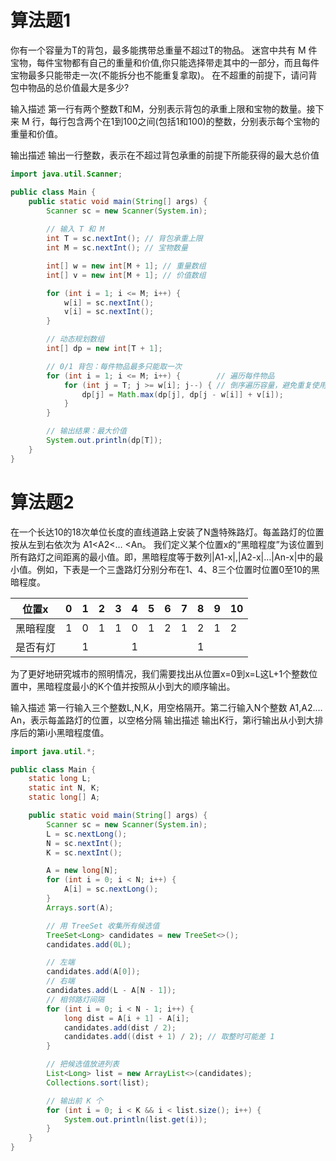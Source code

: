 # 算法题1

你有一个容量为T的背包，最多能携带总重量不超过T的物品。 迷宫中共有 M 件宝物，每件宝物都有自己的重量和价值,你只能选择带走其中的一部分，而且每件宝物最多只能带走一次(不能拆分也不能重复拿取)。 在不超重的前提下，请问背包中物品的总价值最大是多少? 

输入描述 第一行有两个整数T和M，分别表示背包的承重上限和宝物的数量。接下来 M 行，每行包含两个在1到100之间(包括1和100)的整数，分别表示每个宝物的重量和价值。 

输出描述 输出一行整数，表示在不超过背包承重的前提下所能获得的最大总价值

```java
import java.util.Scanner;

public class Main {
    public static void main(String[] args) {
        Scanner sc = new Scanner(System.in);
        
        // 输入 T 和 M
        int T = sc.nextInt(); // 背包承重上限
        int M = sc.nextInt(); // 宝物数量

        int[] w = new int[M + 1]; // 重量数组
        int[] v = new int[M + 1]; // 价值数组

        for (int i = 1; i <= M; i++) {
            w[i] = sc.nextInt();
            v[i] = sc.nextInt();
        }

        // 动态规划数组
        int[] dp = new int[T + 1];

        // 0/1 背包：每件物品最多只能取一次
        for (int i = 1; i <= M; i++) {        // 遍历每件物品
            for (int j = T; j >= w[i]; j--) { // 倒序遍历容量，避免重复使用同一物品
                dp[j] = Math.max(dp[j], dp[j - w[i]] + v[i]);
            }
        }

        // 输出结果：最大价值
        System.out.println(dp[T]);
    }
}

```

# 算法题2

在一个长达10的18次单位长度的直线道路上安装了N盏特殊路灯。每盖路灯的位置按从左到右依次为 A1<A2<…
<An。
我们定义某个位置x的“黑暗程度”为该位置到所有路灯之间距离的最小值。即，黑暗程度等于数列|A1-x|,|A2-x|…|An-x|中的最小值。例如，下表是一个三盏路灯分别分布在1、4、8三个位置时位置0至10的黑暗程度。

| 位置x    | 0    | 1    | 2    | 3    | 4    | 5    | 6    | 7    | 8    | 9    | 10   |
| -------- | ---- | ---- | ---- | ---- | ---- | ---- | ---- | ---- | ---- | ---- | ---- |
| 黑暗程度 | 1    | 0    | 1    | 1    | 0    | 1    | 2    | 1    | 2    | 1    | 2    |
| 是否有灯 |      | 1    |      |      | 1    |      |      |      | 1    |      |      |

为了更好地研究城市的照明情况，我们需要找出从位置x=0到x=L这L+1个整数位置中，黑暗程度最小的K个值并按照从小到大的顺序输出。

输入描述
第一行输入三个整数L,N,K，用空格隔开。第二行输入N个整数 A1,A2.…An，表示每盖路灯的位置，以空格分隔
输出描述
输出K行，第i行输出从小到大排序后的第i小黑暗程度值。

```java
import java.util.*;

public class Main {
    static long L;
    static int N, K;
    static long[] A;

    public static void main(String[] args) {
        Scanner sc = new Scanner(System.in);
        L = sc.nextLong(); 
        N = sc.nextInt(); 
        K = sc.nextInt(); 

        A = new long[N];
        for (int i = 0; i < N; i++) {
            A[i] = sc.nextLong();
        }
        Arrays.sort(A);

        // 用 TreeSet 收集所有候选值
        TreeSet<Long> candidates = new TreeSet<>();
        candidates.add(0L);

        // 左端
        candidates.add(A[0]);
        // 右端
        candidates.add(L - A[N - 1]);
        // 相邻路灯间隔
        for (int i = 0; i < N - 1; i++) {
            long dist = A[i + 1] - A[i];
            candidates.add(dist / 2);
            candidates.add((dist + 1) / 2); // 取整时可能差 1
        }

        // 把候选值放进列表
        List<Long> list = new ArrayList<>(candidates);
        Collections.sort(list);

        // 输出前 K 个
        for (int i = 0; i < K && i < list.size(); i++) {
            System.out.println(list.get(i));
        }
    }
}

```











